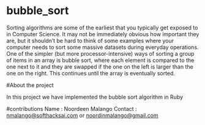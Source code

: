 # bubble_sort
Sorting algorithms are some of the earliest that you typically get exposed to in Computer Science. It may not be immediately obvious how important they are, but it shouldn’t be hard to think of some examples where your computer needs to sort some massive datasets during everyday operations.  One of the simpler (but more processor-intensive) ways of sorting a group of items in an array is bubble sort, where each element is compared to the one next to it and they are swapped if the one on the left is larger than the one on the right. This continues until the array is eventually sorted.

#About the project

In this project we have implemented the bubble sort algorithm in Ruby

#contributions
Name  : Noordeen Malango
Contact : nmalango@softhacksai.com or noordinmalango@gmail.com
